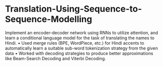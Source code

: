 # Translation-Using-Sequence-to-Sequence-Modelling

Implement an encoder-decoder network using RNNs to utilize attention, and learn a conditional language model for the task of translating the names to Hindi.
• Used merge rules (BPE, WordPiece, etc.) for Hindi accents to automatically learn a suitable sub-word tokenization strategy from the given data
• Worked with decoding strategies to produce better approximations like Beam-Search Decoding and Viterbi Decoding.

